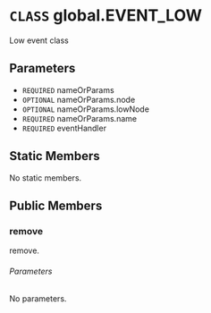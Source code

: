 # `CLASS` global.EVENT_LOW
Low event class

## Parameters
* `REQUIRED` nameOrParams 
* `OPTIONAL` nameOrParams.node 
* `OPTIONAL` nameOrParams.lowNode 
* `REQUIRED` nameOrParams.name 
* `REQUIRED` eventHandler 

## Static Members
No static members.

## Public Members

### remove
remove.
###### Parameters
No parameters.

